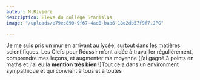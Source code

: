 ```yaml
---
auteur: M.Rivière
description: Elève du collège Stanislas
image: "/uploads/e79ec890-9f67-4ad0-bab6-18e2db57f9f7.JPG"

---
```

Je me suis pris un mur en arrivant au lycée, surtout dans les matières scientifiques. Les Clefs pour Réussir m’ont aidée à travailler régulièrement, comprendre mes leçons, et augmenter ma moyenne (j’ai gagné 3 points en maths et j'ai eu la **mention très bien** !)Tout cela dans un environment sympathique et qui convient à tous et à toutes 